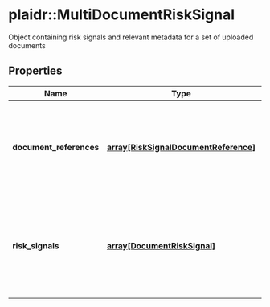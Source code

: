 # plaidr::MultiDocumentRiskSignal

Object containing risk signals and relevant metadata for a set of uploaded documents

## Properties
Name | Type | Description | Notes
------------ | ------------- | ------------- | -------------
**document_references** | [**array[RiskSignalDocumentReference]**](RiskSignalDocumentReference.md) | Array of objects containing attributes that could indicate if a document is fraudulent | 
**risk_signals** | [**array[DocumentRiskSignal]**](DocumentRiskSignal.md) | Array of attributes that indicate whether or not there is fraud risk with a set of documents | 


